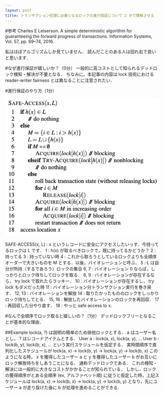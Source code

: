 ```yaml
---
layout: post
title: トランザクション処理に必要となるロックの進行保証について 2 分で理解させる
---
```

#参考
Charles E Leiserson. A simple deterministic algorithm for guaranteeing the forward progress of transactions. Information Systems, Vol. 57, pp. 69–74, 2016.

私はほぼアルゴリズムしか見ていません．
読んだことのある人は回れ右で良いと思います．

#なぜ進行保証が嬉しいか？（0分）
一般的に高コストとして知られるデッドロック検知・解決が不要となる．
ちなみに，本記事の内容は lock 技術における reader-writer fairness とは異なることに注意されたい．

#進行保証のやり方（1分）

<img src="https://github.com/thawk105/thawk105.github.io/blob/master/_posts/img/txprogress.png" alt="Figure. 1 of the refered paper." class="txprogress-2019-12">

SAFE-ACCESS(x, L) : x というレコードに安全にアクセスしたいっす．今持ってるロックは L です．
                    1 : h(x) が取るべきロックで，既に持ってるかどうか？
                    2 : 持ってる
                    3 : 持っていない時
                    4 : これから取ろうとしているロックよりも全順序オーダーで大きいものを M とする．以後，バイオレーションと呼ぶ．
                    5 : L は自分が所持（するであろう）ロックの集合
                    6, 7 : バイオレーション 0 ならば，しっかりとロック待ちしてロックを取る．
                    8, 9 : バイオレーションが存在するなら， try lock で取れたらラッキー．
                    10 : バイオレーションが存在するし， try lock もダメだった時
                    11 : バイオレーション分トランザクション実行を巻き戻す．
                    12, 13 : バイオレーションを解放
                    14 : 取りたかったもののロックをしっかりロック待ちしてとる．
                    15, 16 : 解放したバイオレーションのロックを再回収．
                    17 : 再回収した分やり直す．
                    18 : やっと safe access to x.

#なんで全順序でロック取ると嬉しいの？（1分）
                    デッドロックフリーとなることが基本的な理由．

##Example
                    lock(a, ?) は説明の簡単のため排他ロックとする．
                    a はユーザー名とし， ? はレコードアイテムとする．
                    User a : lock(a, x), lock(a, y), ...
                    User b : lock(b, y), lock(b, x), ...
                    という実行スケジュールを仮定する．
                    実時間順序で直列化したスケジュールが
                    lock(a, x) -> lock(b, y) -> lock(a, y) -> lock(b, x)
  このようになる時， x を獲得したユーザー a と y を獲得したユーザー b がお互いにロック解放待ちをしあうことになる．
  通称デッドロックである．
  これの検知・解決には一般的に大きなコストがかかることが知られている．
  しかし，ロックの獲得順序がとある全順序 (ex, アルファベット順) に従うと仮定した時，上記スケジュールは
  lock(a, x) -> lock(b, x) -> lock(a, y) -> lock(b, y)
  となり，先にユーザー a が走り抜けた後に b が処理を進めることができる．
